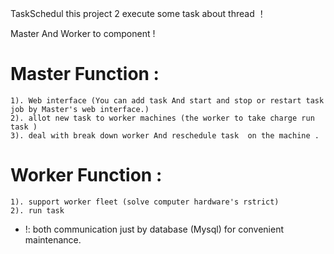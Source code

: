 TaskSchedul
this project  2 execute some task about thread ！

Master And Worker to component ! 

#  Master Function :
    1). Web interface (You can add task And start and stop or restart task job by Master's web interface.)
    2). allot new task to worker machines (the worker to take charge run task )
    3). deal with break down worker And reschedule task  on the machine .


#  Worker Function :

    1). support worker fleet (solve computer hardware's rstrict)
    2). run task 



 * !: both communication just by database (Mysql) for convenient maintenance.



